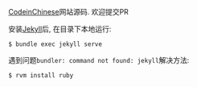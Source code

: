 [CodeinChinese](http://codeinchinese.com/)网站源码. 欢迎提交PR

安装[Jekyll](https://jekyllrb.com/)后, 在目录下本地运行:
```
$ bundle exec jekyll serve
```

遇到问题`bundler: command not found: jekyll`解决方法:
```
$ rvm install ruby
```